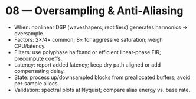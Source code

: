 # 08 — Oversampling & Anti‑Aliasing

- When: nonlinear DSP (waveshapers, rectifiers) generates harmonics → oversample.
- Factors: 2×/4× common; 8× for aggressive saturation; weigh CPU/latency.
- Filters: use polyphase halfband or efficient linear‑phase FIR; precompute coeffs.
- Latency: report added latency; keep dry path aligned or add compensating delay.
- State: process up/downsampled blocks from preallocated buffers; avoid per‑sample allocs.
- Validation: spectral plots at Nyquist; compare alias energy vs. base rate.

